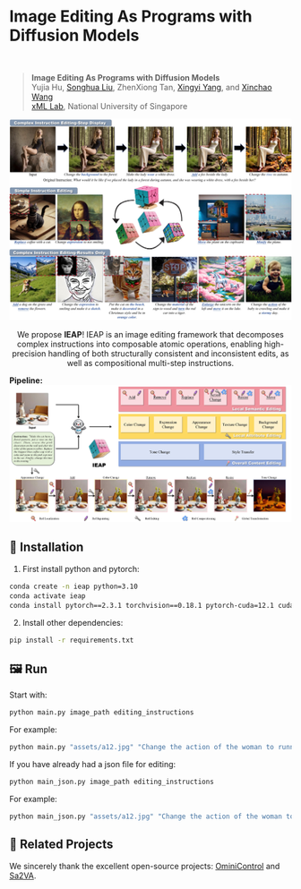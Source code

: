 # Image Editing As Programs with Diffusion Models

<br>

> **Image Editing As Programs with Diffusion Models**
> <br>
> Yujia Hu, 
> [Songhua Liu](http://121.37.94.87/), 
> ZhenXiong Tan,
> [Xingyi Yang](https://adamdad.github.io/), 
> and 
> [Xinchao Wang](https://sites.google.com/site/sitexinchaowang/)
> <br>
> [xML Lab](https://sites.google.com/view/xml-nus), National University of Singapore
> <br>

![Demo](./assets/teaser/teaser.jpg)


<center>
  We propose <strong>IEAP</strong>! IEAP is an image editing framework that decomposes complex instructions into composable atomic operations, enabling high-precision handling of both structurally consistent and inconsistent edits, as well as compositional multi-step instructions.
</center>

<strong>Pipeline:</strong>
![Pipeline](./assets/teaser/pipeline.jpg)

## 🔧 Installation
1. First install python and pytorch:
```bash
conda create -n ieap python=3.10
conda activate ieap
conda install pytorch==2.3.1 torchvision==0.18.1 pytorch-cuda=12.1 cuda -c pytorch  -c "nvidia/label/cuda-12.1.0" -c "nvidia/label/cuda-12.1.1"
```
2. Install other dependencies:
```bash
pip install -r requirements.txt
```

## 🖼️ Run
Start with:

```bash
python main.py image_path editing_instructions
```
For example:
```bash
python main.py "assets/a12.jpg" "Change the action of the woman to running and minify the woman."
```

If you have already had a json file for editing:
```bash
python main_json.py image_path editing_instructions
```
For example:
```bash
python main_json.py "assets/a12.jpg" "Change the action of the woman to running and minify the woman."
```

## 🔗 Related Projects
We sincerely thank the excellent open-source projects: [OminiControl](https://github.com/Yuanshi9815/OminiControl.git) and [Sa2VA](https://github.com/magic-research/Sa2VA.git).
